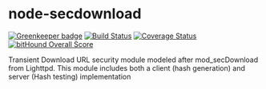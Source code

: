 # node-secdownload

[![Greenkeeper badge](https://badges.greenkeeper.io/hillct/node-secdownload.svg)](https://greenkeeper.io/)
[![Build Status](https://travis-ci.org/hillct/node-secdownload.svg?branch=develop)](https://travis-ci.org/hillct/node-secdownload)
[![Coverage Status](https://coveralls.io/repos/github/hillct/node-secdownload/badge.svg?branch=develop)](https://coveralls.io/github/hillct/node-secdownload?branch=develop)
[![bitHound Overall Score](https://www.bithound.io/github/hillct/node-secdownload/badges/score.svg)](https://www.bithound.io/github/hillct/node-secdownload)

Transient Download URL security module modeled after mod_secDownload from Lighttpd. This module includes both a client (hash generation) and server (Hash testing) implementation
